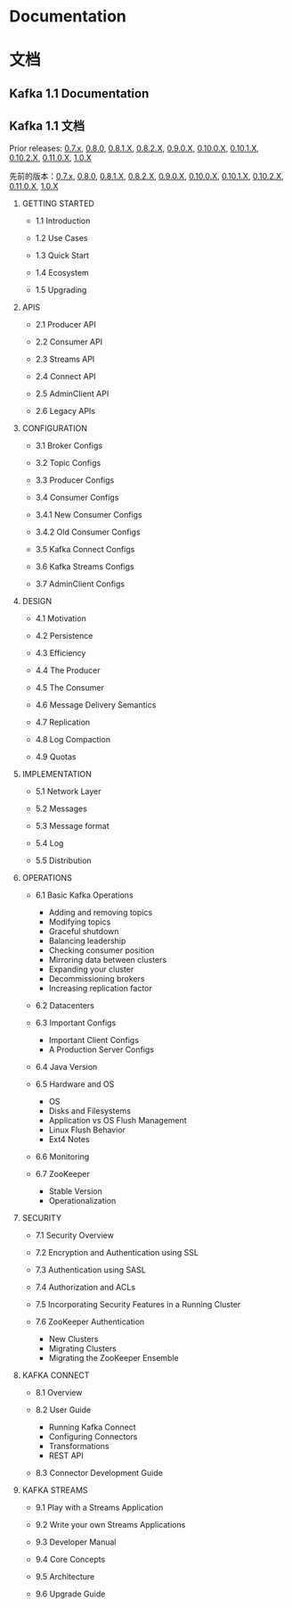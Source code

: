 # Documentation

# 文档

## Kafka 1.1 Documentation

## Kafka 1.1 文档

Prior releases: [0.7.x](http://kafka.apache.org/07/documentation.html), [0.8.0](http://kafka.apache.org/08/documentation.html), [0.8.1.X](http://kafka.apache.org/081/documentation.html), [0.8.2.X](http://kafka.apache.org/082/documentation.html), [0.9.0.X](http://kafka.apache.org/090/documentation.html), [0.10.0.X](http://kafka.apache.org/0100/documentation.html), [0.10.1.X](http://kafka.apache.org/0101/documentation.html), [0.10.2.X](http://kafka.apache.org/0102/documentation.html), [0.11.0.X](http://kafka.apache.org/0110/documentation.html), [1.0.X](http://kafka.apache.org/10/documentation.html)

先前的版本：[0.7.x](http://kafka.apache.org/07/documentation.html), [0.8.0](http://kafka.apache.org/08/documentation.html), [0.8.1.X](http://kafka.apache.org/081/documentation.html), [0.8.2.X](http://kafka.apache.org/082/documentation.html), [0.9.0.X](http://kafka.apache.org/090/documentation.html), [0.10.0.X](http://kafka.apache.org/0100/documentation.html), [0.10.1.X](http://kafka.apache.org/0101/documentation.html), [0.10.2.X](http://kafka.apache.org/0102/documentation.html), [0.11.0.X](http://kafka.apache.org/0110/documentation.html), [1.0.X](http://kafka.apache.org/10/documentation.html)

1. GETTING STARTED

    * 1.1 Introduction

    * 1.2 Use Cases
    
    * 1.3 Quick Start
    
    * 1.4 Ecosystem
    
    * 1.5 Upgrading

2. APIS

    * 2.1 Producer API
    
    * 2.2 Consumer API
    
    * 2.3 Streams API
    
    * 2.4 Connect API
    
    * 2.5 AdminClient API
    
    * 2.6 Legacy APIs

3. CONFIGURATION
    
    * 3.1 Broker Configs
    
    * 3.2 Topic Configs
    
    * 3.3 Producer Configs
    
    * 3.4 Consumer Configs
    
    * 3.4.1 New Consumer Configs
    
    * 3.4.2 Old Consumer Configs
    
    * 3.5 Kafka Connect Configs
    
    * 3.6 Kafka Streams Configs
    
    * 3.7 AdminClient Configs

4. DESIGN
    
    * 4.1 Motivation
    
    * 4.2 Persistence
    
    * 4.3 Efficiency
    
    * 4.4 The Producer
    
    * 4.5 The Consumer
    
    * 4.6 Message Delivery Semantics
    
    * 4.7 Replication
    
    * 4.8 Log Compaction
    
    * 4.9 Quotas

5. IMPLEMENTATION

    * 5.1 Network Layer
    
    * 5.2 Messages
    
    * 5.3 Message format
    
    * 5.4 Log
    
    * 5.5 Distribution

6. OPERATIONS
    
    * 6.1 Basic Kafka Operations
        
        * Adding and removing topics
        * Modifying topics
        * Graceful shutdown
        * Balancing leadership
        * Checking consumer position
        * Mirroring data between clusters
        * Expanding your cluster
        * Decommissioning brokers
        * Increasing replication factor

    * 6.2 Datacenters
    
    * 6.3 Important Configs

        * Important Client Configs
        * A Production Server Configs

    * 6.4 Java Version
    
    * 6.5 Hardware and OS
        
        * OS
        * Disks and Filesystems
        * Application vs OS Flush Management
        * Linux Flush Behavior
        * Ext4 Notes

    * 6.6 Monitoring

    * 6.7 ZooKeeper
        
        * Stable Version
        * Operationalization

7. SECURITY
    
    * 7.1 Security Overview
    
    * 7.2 Encryption and Authentication using SSL
    
    * 7.3 Authentication using SASL
    
    * 7.4 Authorization and ACLs
    
    * 7.5 Incorporating Security Features in a Running Cluster
    
    * 7.6 ZooKeeper Authentication

        * New Clusters
        * Migrating Clusters
        * Migrating the ZooKeeper Ensemble

8. KAFKA CONNECT
    
    * 8.1 Overview
    
    * 8.2 User Guide
        
        * Running Kafka Connect
        * Configuring Connectors
        * Transformations
        * REST API
    
    * 8.3 Connector Development Guide

9. KAFKA STREAMS
    
    * 9.1 Play with a Streams Application
    
    * 9.2 Write your own Streams Applications
    
    * 9.3 Developer Manual
    
    * 9.4 Core Concepts
    
    * 9.5 Architecture
    
    * 9.6 Upgrade Guide
